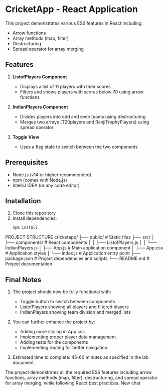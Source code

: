 # CricketApp - React Application

This project demonstrates various ES6 features in React including:
- Arrow functions
- Array methods (map, filter)
- Destructuring
- Spread operator for array merging

## Features

1. **ListofPlayers Component**
    - Displays a list of 11 players with their scores
    - Filters and shows players with scores below 70 using arrow functions

2. **IndianPlayers Component**
    - Divides players into odd and even teams using destructuring
    - Merges two arrays (T20players and RanjiTrophyPlayers) using spread operator

3. **Toggle View**
    - Uses a flag state to switch between the two components

## Prerequisites

- Node.js (v14 or higher recommended)
- npm (comes with Node.js)
- IntelliJ IDEA (or any code editor)

## Installation

1. Clone this repository
2. Install dependencies:
   ```bash
   npm install
   
PROJECT STRUCTURE
cricketapp/
├── public/          # Static files
├── src/
│   ├── components/  # React components
│   │   ├── ListofPlayers.js
│   │   └── IndianPlayers.js
│   ├── App.js       # Main application component
│   ├── App.css      # Application styles
│   └── index.js     # Application entry point
├── package.json     # Project dependencies and scripts
└── README.md        # Project documentation

## Final Notes

1. The project should now be fully functional with:
    - Toggle button to switch between components
    - ListofPlayers showing all players and filtered players
    - IndianPlayers showing team division and merged lists

2. You can further enhance the project by:
    - Adding more styling in App.css
    - Implementing proper player data management
    - Adding tests for the components
    - Implementing routing for better navigation

3. Estimated time to complete: 45-60 minutes as specified in the lab document.

The project demonstrates all the required ES6 features including arrow functions, array methods (map, filter), destructuring, and spread operator for array merging, while following React best practices.
New chat
